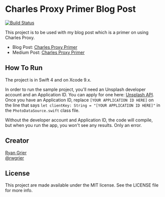 # Charles Proxy Primer Blog Post

[![Build Status](https://travis-ci.org/rwgrier/unsplashed.png)](https://travis-ci.org/rwgrier/unsplashed)

This project is to be used with my blog post which is a primer on using Charles Proxy. 

- Blog Post: [Charles Proxy Primer](http://ryan.grier.co/post/158520255399/charles-proxy-primer)
- Medium Post: [Charles Proxy Primer](https://medium.com/@rwgrier/charles-proxy-primer-e19804920618)

## How To Run

The project is in Swift 4 and on Xcode 9.x. 

In order to run the sample project, you'll need an Unsplash developer account and an Application ID. You can apply for one here: [Unsplash API](https://unsplash.com/developers). Once you have an Application ID, replace `[YOUR APPLICATION ID HERE]` on the line that says `let clientKey: String = "[YOUR APPLICATION ID HERE]"` in the `PhotoDataSource.swift` class file. 

Without the developer account and Application ID, the code will compile, but when you run the app, you won't see any results. Only an error. 

## Creator

[Ryan Grier](http://github.com/rwgrier)  
[@rwgrier](https://twitter.com/rwgrier)

## License

This project are made available under the MIT license. See the LICENSE file for more info.
